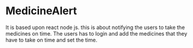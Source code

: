 # MedicineAlert
It is based upon react node js. this is about notifying the users to take the medicines on time.
The users has to login and add the medicines that they have to take on time and set the time.
